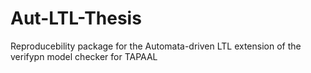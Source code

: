 # Aut-LTL-Thesis
Reproducebility package for the Automata-driven LTL extension of the verifypn model checker for TAPAAL
